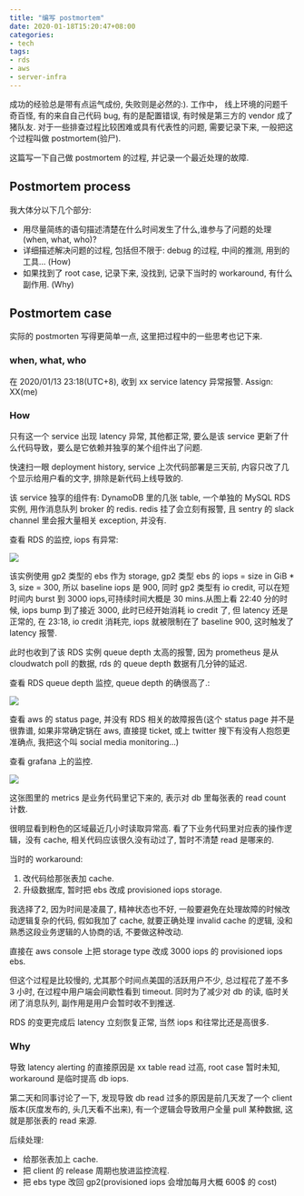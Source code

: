 ```yaml
---
title: "编写 postmortem"
date: 2020-01-18T15:20:47+08:00
categories:
- tech
tags:
- rds
- aws
- server-infra
---
```


成功的经验总是带有点运气成份, 失败则是必然的:). 工作中， 线上环境的问题千奇百怪, 有的来自自己代码 bug, 有的是配置错误, 有时候是第三方的 vendor 成了猪队友. 对于一些排查过程比较困难或具有代表性的问题, 需要记录下来, 一般把这个过程叫做 postmortem(验尸).

这篇写一下自己做 postmortem 的过程, 并记录一个最近处理的故障.

## Postmortem process

我大体分以下几个部分:

- 用尽量简练的语句描述清楚在什么时间发生了什么,谁参与了问题的处理(when, what, who)?
- 详细描述解决问题的过程, 包括但不限于:  debug 的过程, 中间的推测, 用到的工具... (How)
- 如果找到了 root case, 记录下来, 没找到, 记录下当时的 workaround, 有什么副作用. (Why)


## Postmortem case

实际的 postmorten 写得更简单一点, 这里把过程中的一些思考也记下来.

### when, what, who

在 2020/01/13 23:18(UTC+8), 收到 xx service latency 异常报警. Assign: XX(me)

### How

只有这一个 service 出现 latency 异常, 其他都正常, 要么是该 service 更新了什么代码导致，要么是它依赖并独享的某个组件出了问题.

快速扫一眼 deployment history, service 上次代码部署是三天前, 内容只改了几个显示给用户看的文字, 排除是新代码上线导致的.

该 service 独享的组件有: DynamoDB 里的几张 table, 一个单独的 MySQL RDS 实例, 用作消息队列 broker 的 redis. redis 挂了会立刻有报警, 且 sentry 的 slack channel 里会报大量相关 exception, 并没有.

查看 RDS 的监控, iops 有异常:

![](/posts/images/noah-rds-iops.png)

该实例使用 gp2 类型的 ebs 作为 storage, gp2 类型 ebs 的 iops = size in GiB * 3, size = 300, 所以 baseline iops 是 900, 同时 gp2 类型有 io credit, 可以在短时间内 burst 到 3000 iops,可持续时间大概是 30 mins.从图上看 22:40 分的时候, iops bump 到了接近 3000, 此时已经开始消耗 io credit 了, 但 latency 还是正常的, 在 23:18, io credit 消耗完, iops 就被限制在了 baseline 900, 这时触发了 latency 报警.

此时也收到了该 RDS 实例 queue depth 太高的报警, 因为 prometheus 是从 cloudwatch poll 的数据, rds 的 queue depth 数据有几分钟的延迟. 

查看 RDS queue depth 监控, queue depth 的确很高了.:

![](/posts/images/noah-queue-depth.png)


查看 aws 的 status page, 并没有 RDS 相关的故障报告(这个 status page 并不是很靠谱, 如果非常确定锅在 aws, 直接提 ticket, 或上 twitter 搜下有没有人抱怨更准确点, 我把这个叫 social media monitoring...)

查看 grafana 上的监控.

![](/posts/images/noah-db-read-count.png)

这张图里的 metrics 是业务代码里记下来的, 表示对 db 里每张表的 read count 计数. 

很明显看到粉色的区域最近几小时读取异常高. 看了下业务代码里对应表的操作逻辑，没有 cache, 相关代码应该很久没有动过了, 暂时不清楚 read 是哪来的. 

当时的 workaround:

1. 改代码给那张表加 cache.
2. 升级数据库, 暂时把 ebs 改成 provisioned iops storage.

我选择了2, 因为时间是凌晨了, 精神状态也不好, 一般要避免在处理故障的时候改动逻辑复杂的代码, 假如我加了 cache, 就要正确处理 invalid cache 的逻辑, 没和熟悉这段业务逻辑的人协商的话, 不要做这种改动.

直接在 aws console 上把 storage type 改成 3000 iops 的 provisioned iops ebs.

但这个过程是比较慢的, 尤其那个时间点美国的活跃用户不少, 总过程花了差不多 3 小时, 在过程中用户端会间歇性看到 timeout. 同时为了减少对 db 的读, 临时关闭了消息队列, 副作用是用户会暂时收不到推送.

RDS 的变更完成后 latency 立刻恢复正常, 当然 iops 和往常比还是高很多.

### Why

导致 latency alerting 的直接原因是 xx table read 过高, root case 暂时未知, workaround 是临时提高 db iops.

第二天和同事讨论了一下, 发现导致 db read 过多的原因是前几天发了一个 client 版本(灰度发布的, 头几天看不出来), 有一个逻辑会导致用户全量 pull 某种数据, 这就是那张表的 read 来源.

后续处理:

- 给那张表加上 cache.
- 把 client 的 release 周期也放进监控流程.
- 把 ebs type 改回 gp2(provisioned iops 会增加每月大概 600$ 的 cost)

